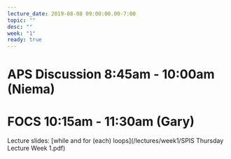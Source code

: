 ```yaml
---
lecture_date: 2019-08-08 09:00:00.00-7:00
topic: ""
desc: ""
week: "1"
ready: true
---
```



# APS Discussion 8:45am - 10:00am (Niema)






# FOCS 10:15am - 11:30am (Gary)

Lecture slides: [while and for (each) loops](/lectures/week1/SPIS Thursday Lecture Week 1.pdf)
 
